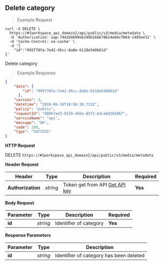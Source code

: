 ## Delete category


> Example Request

```shell
curl -X DELETE \
  https://#{workspace_api_domain}/api/public/v3/media/metadata \
  -H 'Authorization: uap-7442d4b99eb349b1bb678614e64cf064-1405ee51' \
  -H 'Cache-Control: no-cache' \
  -d '{
    "id":"095778fa-7e42-45cc-8a0e-6118e540b61d"
}'
```

Delete category

> Example Response

```json
{
    "data": {
        "id": "095778fa-7e42-45cc-8a0e-6118e540b61d"
      },
    "version": 3,
    "datetime": "2018-06-16T18:56:10.713Z",
    "policy": "public",
    "requestId": "b80b7ad3-5529-4d5e-81f2-b4ca64285067",
    "serviceName": "api",
    "message": "OK",
    "code": 200,
    "type": "SUCCESS"
}
```

**HTTP Request**

<span class="delete-button"> DELETE </span>
```https://#{workspace_api_domain}/api/public/v3/media/metadata```

**Header Request**

| Header   | Type   | Description                              | Required |
|-------------|--------|---------------------------------------|---------|
| **Authorization** | *string* |Token get from API [Get API key](#get-api-key) | **Yes** |

**Body Request**

| Parameter | Type | Description | Required |
| ------------- | ------------- | ------------- | ------------- |
| **id** | *string* | Identifier of category | **Yes** |


**Response Parameters**

| Parameter   | Type   | Description |
|-------------|--------|-------------------------|
| **id** | *string* | Identifier of category has been deleted |
